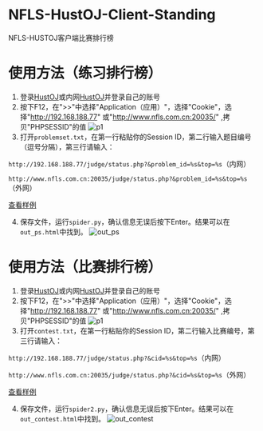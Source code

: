 # NFLS-HustOJ-Client-Standing
NFLS-HUSTOJ客户端比赛排行榜
# 使用方法（练习排行榜）
1. 登录[HustOJ](http://www.nfls.com.cn:20035/)或内网[HustOJ](http://192.168.188.77)并登录自己的账号
2. 按下F12，在">>"中选择"Application（应用）"，选择"Cookie"，选择"http://192.168.188.77" 或"http://www.nfls.com.cn:20035/" ,拷贝"PHPSESSID"的值
![p1](https://user-images.githubusercontent.com/34835642/141992653-afe2a6ec-6589-48a5-b9f3-991415403d38.PNG)
3. 打开`problemset.txt`，在第一行粘贴你的Session ID，第二行输入题目编号（逗号分隔），第三行请输入：

`http://192.168.188.77/judge/status.php?&problem_id=%s&top=%s`（内网）

`http://www.nfls.com.cn:20035/judge/status.php?&problem_id=%s&top=%s`（外网）

[查看样例](https://github.com/XiaoGeNintendo/NFLS-HustOJ-Client-Standing/blob/main/problemset.txt)

4. 保存文件，运行`spider.py`，确认信息无误后按下Enter。结果可以在`out_ps.html`中找到。
![out_ps](https://user-images.githubusercontent.com/34835642/141993368-3df37954-26c7-4315-8d47-6b02de41eb44.png)

# 使用方法（比赛排行榜）
1. 登录[HustOJ](http://www.nfls.com.cn:20035/)或内网[HustOJ](http://192.168.188.77)并登录自己的账号
2. 按下F12，在">>"中选择"Application（应用）"，选择"Cookie"，选择"http://192.168.188.77" 或"http://www.nfls.com.cn:20035/" ,拷贝"PHPSESSID"的值
![p1](https://user-images.githubusercontent.com/34835642/141992653-afe2a6ec-6589-48a5-b9f3-991415403d38.PNG)
3. 打开`contest.txt`，在第一行粘贴你的Session ID，第二行输入比赛编号，第三行请输入：

`http://192.168.188.77/judge/status.php?&cid=%s&top=%s`（内网）

`http://www.nfls.com.cn:20035/judge/status.php?&cid=%s&top=%s`（外网）

[查看样例](https://github.com/XiaoGeNintendo/NFLS-HustOJ-Client-Standing/blob/main/contest.txt)

4. 保存文件，运行`spider2.py`，确认信息无误后按下Enter。结果可以在`out_contest.html`中找到。
![out_contest](https://user-images.githubusercontent.com/34835642/141993478-2255bc81-c3e4-4037-a1e5-249e2df7dd5f.png)
